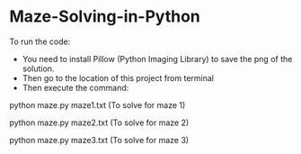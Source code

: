 # Maze-Solving-in-Python
To run the code:
* You need to install Pillow (Python Imaging Library) to save the png of the solution.
* Then go to the location of this project from terminal
* Then execute the command:

python maze.py maze1.txt (To solve for maze 1)

python maze.py maze2.txt (To solve for maze 2)

python maze.py maze3.txt (To solve for maze 3)

